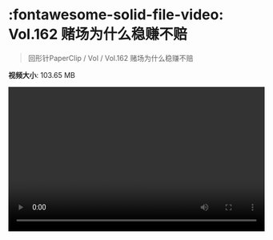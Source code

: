 # :fontawesome-solid-file-video: Vol.162 赌场为什么稳赚不赔

> 回形针PaperClip / Vol / Vol.162 赌场为什么稳赚不赔

**视频大小**: 103.65 MB

<video id="V-4881599133428d311a0cb5b296578086" width="512" height="288" preload="none" playsinline webkit-playsinline></video>